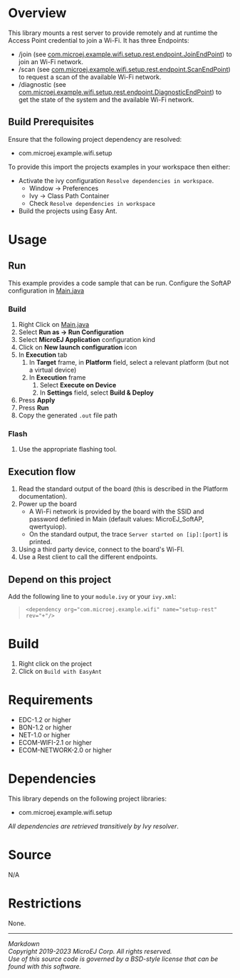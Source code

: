 # Overview

This library mounts a rest server to provide remotely and at runtime the Access Point credential to join a Wi-Fi.
It has three Endpoints:
 - /join (see [com.microej.example.wifi.setup.rest.endpoint.JoinEndPoint](src/main/java/com/microej/example/wifi/setup/rest/endpoint/JoinEndPoint.java)) to join an Wi-Fi network.
 - /scan (see [com.microej.example.wifi.setup.rest.endpoint.ScanEndPoint](src/main/java/com/microej/example/wifi/setup/rest/endpoint/ScanEndPoint.java)) to request a scan of the available Wi-Fi network.
 - /diagnostic (see [com.microej.example.wifi.setup.rest.endpoint.DiagnosticEndPoint](src/main/java/com/microej/example/wifi/setup/rest/endpoint/DiagnosticEndPoint.java)) to get the state of the system and the available Wi-Fi network.
 
## Build Prerequisites

Ensure that the following project dependency are resolved:
 - com.microej.example.wifi.setup 
 
To provide this import the projects examples in your workspace then either:
   * Activate the ivy configuration `Resolve dependencies in workspace`.
     * Window -> Preferences
     * Ivy -> Class Path Container
     * Check `Resolve dependencies in workspace`
   * Build the projects using Easy Ant.

# Usage

## Run

This example provides a code sample that can be run.
Configure the SoftAP configuration in [Main.java](src/main/java/com/microej/example/wifi/setup/rest/Main.java)

### Build

1. Right Click on [Main.java](src/main/java/com/microej/example/wifi/setup/rest/Main.java)
2. Select **Run as -> Run Configuration**
3. Select **MicroEJ Application** configuration kind
4. Click on **New launch configuration** icon
5. In **Execution** tab
	1. In **Target** frame, in **Platform** field, select a relevant platform (but not a virtual device)
	2. In **Execution** frame
		1. Select **Execute on Device**
		2. In **Settings** field, select **Build & Deploy**
6. Press **Apply**
7. Press **Run**
8. Copy the generated `.out` file path

### Flash

1. Use the appropriate flashing tool.

## Execution flow

1. Read the standard output of the board (this is described in the Platform documentation).
2. Power up the board
   * A Wi-Fi network is provided by the board with the SSID and password definied in Main (default values: MicroEJ_SoftAP, qwertyuiop).
   * On the standard output, the trace `Server started on [ip]:[port]` is printed.
3. Using a third party device, connect to the board's Wi-FI.
4. Use a Rest client to call the different endpoints.

## Depend on this project

Add the following line to your `module.ivy` or your `ivy.xml`:
> `<dependency org="com.microej.example.wifi" name="setup-rest" rev="+"/>`

# Build

1. Right click on the project
2. Click on `Build with EasyAnt`

# Requirements

  - EDC-1.2 or higher
  - BON-1.2 or higher
  - NET-1.0 or higher
  - ECOM-WIFI-2.1 or higher
  - ECOM-NETWORK-2.0 or higher

# Dependencies

This library depends on the following project libraries:
   - com.microej.example.wifi.setup

_All dependencies are retrieved transitively by Ivy resolver_.

# Source

N/A

# Restrictions

None.


---  
_Markdown_   
_Copyright 2019-2023 MicroEJ Corp. All rights reserved._   
_Use of this source code is governed by a BSD-style license that can be found with this software._